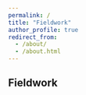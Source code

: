 ```yaml
---
permalink: /
title: "Fieldwork"
author_profile: true
redirect_from: 
  - /about/
  - /about.html
---
```



Fieldwork
--------


